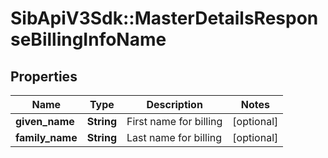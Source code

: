 # SibApiV3Sdk::MasterDetailsResponseBillingInfoName

## Properties
Name | Type | Description | Notes
------------ | ------------- | ------------- | -------------
**given_name** | **String** | First name for billing | [optional] 
**family_name** | **String** | Last name for billing | [optional] 


